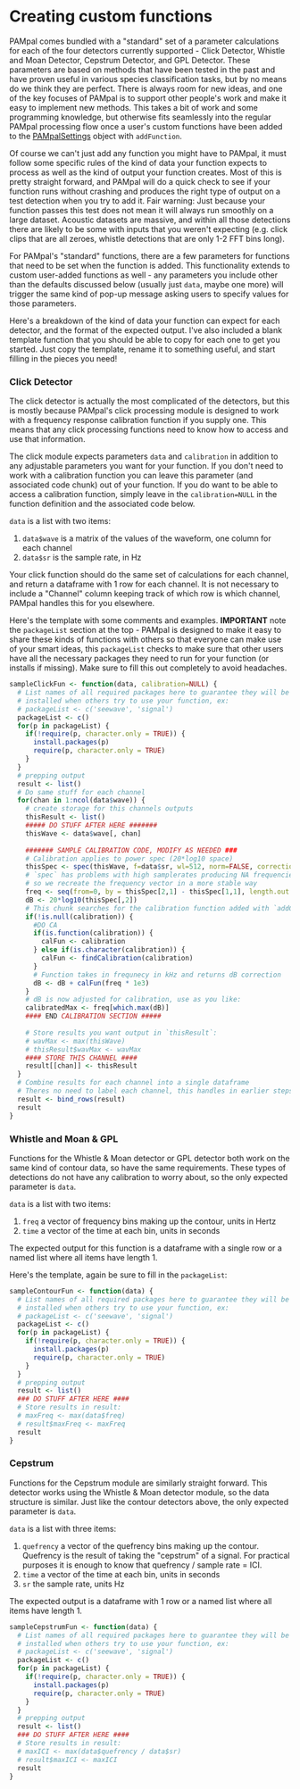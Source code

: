 # Creating custom functions

PAMpal comes bundled with a "standard" set of a parameter calculations for each of
the four detectors currently supported - Click Detector, Whistle and Moan Detector,
Cepstrum Detector, and GPL Detector. These parameters are based on methods that have
been tested in the past and have proven useful in various species classification
tasks, but by no means do we think they are perfect. There is always room for new 
ideas, and one of the key focuses of PAMpal is to support other people's work and
make it easy to implement new methods. This takes a bit of work and some programming
knowledge, but otherwise fits seamlessly into the regular PAMpal processing flow
once a user's custom functions have been added to the [PAMpalSettings][pps] object
with `addFunction`. 

Of course we can't just add any function you might have to PAMpal, it must follow
some specific rules of the kind of data your function expects to process as well 
as the kind of output your function creates. Most of this is pretty straight forward,
and PAMpal will do a quick check to see if your function runs without crashing and
produces the right type of output on a test detection when you try to add it. 
Fair warning: Just because your function passes this test does not mean it will always
run smoothly on a large dataset. Acoustic datasets are massive, and within all those
detections there are likely to be some with inputs that you weren't expecting (e.g.
click clips that are all zeroes, whistle detections that are only 1-2 FFT bins long).

For PAMpal's "standard" functions, there are a few parameters for functions that need 
to be set when the function is added. This functionality extends to custom user-added 
functions as well - any parameters you include other than the defaults discussed below (usually
just `data`, maybe one more) will trigger the same kind of pop-up message asking users
to specify values for those parameters.

Here's a breakdown of the kind of data your function can expect for each detector, and
the format of the expected output. I've also included a blank template function that
you should be able to copy for each one to get you started. Just copy the template, 
rename it to something useful, and start filling in the pieces you need!

### Click Detector

The click detector is actually the most complicated of the detectors, but this is 
mostly because PAMpal's click processing module is designed to work with a 
frequency response calibration function if you supply one. This means that any
click processing functions need to know how to access and use that information.

The click module expects parameters `data` and `calibration`
in addition to any adjustable parameters you want for your function. If you don't need
to work with a calibration function you can leave this parameter (and associated code chunk)
out of your function. If you do want to be able to access a calibration function, simply leave in the
`calibration=NULL` in the function definition and the associated code below. 

`data` is a list with two items: 

  1. `data$wave` is a matrix of the values of the waveform, one column for each channel
  2. `data$sr` is the sample rate, in Hz

Your click function should do the same set of calculations for each channel, and
return a dataframe with 1 row for each channel. It is not necessary to include
a "Channel" column keeping track of which row is which channel, PAMpal handles this
for you elsewhere.

Here's the template with some comments and examples. **IMPORTANT** note the
`packageList` section at the top - PAMpal is designed to make it easy to share
these kinds of functions with others so that everyone can make use of your smart 
ideas, this `packageList` checks to make sure that other users have all the necessary
packages they need to run for your function (or installs if missing). Make sure to fill
this out completely to avoid headaches.

```r
sampleClickFun <- function(data, calibration=NULL) {
  # List names of all required packages here to guarantee they will be 
  # installed when others try to use your function, ex:
  # packageList <- c('seewave', 'signal')
  packageList <- c()
  for(p in packageList) {
    if(!require(p, character.only = TRUE)) {
      install.packages(p)
      require(p, character.only = TRUE)
    }
  }
  # prepping output
  result <- list()
  # Do same stuff for each channel
  for(chan in 1:ncol(data$wave)) {
    # create storage for this channels outputs
    thisResult <- list()
    ##### DO STUFF AFTER HERE #######
    thisWave <- data$wave[, chan]
    
    ####### SAMPLE CALIBRATION CODE, MODIFY AS NEEDED ###
    # Calibration applies to power spec (20*log10 space)
    thisSpec <- spec(thisWave, f=data$sr, wl=512, norm=FALSE, correction='amplitude', plot=FALSE)
    # `spec` has problems with high samplerates producing NA frequencies (integer overflow)
    # so we recreate the frequency vector in a more stable way
    freq <- seq(from=0, by = thisSpec[2,1] - thisSpec[1,1], length.out = nrow(thisSpec))
    dB <- 20*log10(thisSpec[,2])
    # This chunk searches for the calibration function added with `addCalibration`
    if(!is.null(calibration)) {
      #DO CA
      if(is.function(calibration)) {
        calFun <- calibration
      } else if(is.character(calibration)) {
        calFun <- findCalibration(calibration)
      }
      # Function takes in frequnecy in kHz and returns dB correction
      dB <- dB + calFun(freq * 1e3)
    }
    # dB is now adjusted for calibration, use as you like:
    calibratedMax <- freq[which.max(dB)]
    #### END CALIBRATION SECTION #####
    
    # Store results you want output in `thisResult`:
    # wavMax <- max(thisWave)
    # thisResult$wavMax <- wavMax
    #### STORE THIS CHANNEL ####
    result[[chan]] <- thisResult
  }
  # Combine results for each channel into a single dataframe
  # Theres no need to label each channel, this handles in earlier steps within PAMpal
  result <- bind_rows(result)
  result
}
```

### Whistle and Moan & GPL

Functions for the Whistle & Moan detector or GPL detector both work on the same
kind of contour data, so have the same requirements. These types of detections do
not have any calibration to worry about, so the only expected parameter is `data`.

`data` is a list with two items:

  1. `freq` a vector of frequency bins making up the contour, units in Hertz
  2. `time` a vector of the time at each bin, units in seconds
  
The expected output for this function is a dataframe with a single row or a 
named list where all items have length 1.

Here's the template, again be sure to fill in the `packageList`:
  
```r
sampleContourFun <- function(data) {
  # List names of all required packages here to guarantee they will be 
  # installed when others try to use your function, ex:
  # packageList <- c('seewave', 'signal')
  packageList <- c()
  for(p in packageList) {
    if(!require(p, character.only = TRUE)) {
      install.packages(p)
      require(p, character.only = TRUE)
    }
  }
  # prepping output
  result <- list()
  ### DO STUFF AFTER HERE ####
  # Store results in result:
  # maxFreq <- max(data$freq)
  # result$maxFreq <- maxFreq
  result
}
```

### Cepstrum

Functions for the Cepstrum module are similarly straight forward. This detector
works using the Whistle & Moan detector module, so the data structure is similar.
Just like the contour detectors above, the only expected parameter is `data`.

`data` is a list with three items:

  1. `quefrency` a vector of the quefrency bins making up the contour. Quefrency
  is the result of taking the "cepstrum" of a signal. For practical purposes it is
  enough to know that quefrency / sample rate = ICI.
  2. `time` a vector of the time at each bin, units in seconds
  3. `sr` the sample rate, units Hz
  
The expected output is a dataframe with 1 row or a named list where all items have
length 1.

```r
sampleCepstrumFun <- function(data) {
  # List names of all required packages here to guarantee they will be 
  # installed when others try to use your function, ex:
  # packageList <- c('seewave', 'signal')
  packageList <- c()
  for(p in packageList) {
    if(!require(p, character.only = TRUE)) {
      install.packages(p)
      require(p, character.only = TRUE)
    }
  }
  # prepping output
  result <- list()
  ### DO STUFF AFTER HERE ####
  # Store results in result:
  # maxICI <- max(data$quefrency / data$sr)
  # result$maxICI <- maxICI
  result
}
```

[pps]: PAMpalSettings.md